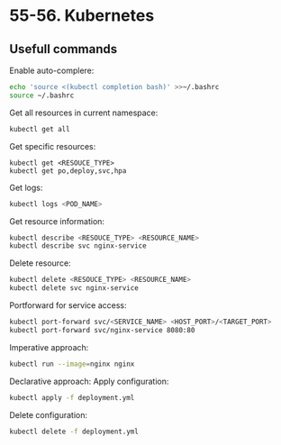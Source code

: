 # 55-56. Kubernetes

## Usefull commands 

Enable auto-complere:
```bash
echo 'source <(kubectl completion bash)' >>~/.bashrc
source ~/.bashrc
```

Get all resources in current namespace:
```bash
kubectl get all
```

Get specific resources: 
```
kubectl get <RESOUCE_TYPE>
kubectl get po,deploy,svc,hpa
```
Get logs:
```bash
kubectl logs <POD_NAME>
```
Get resource information:
```bash
kubectl describe <RESOUCE_TYPE> <RESOURCE_NAME>
kubectl describe svc nginx-service
```
Delete resource:
```bash
kubectl delete <RESOUCE_TYPE> <RESOURCE_NAME>
kubectl delete svc nginx-service
```
Portforward for service access:
```bash
kubectl port-forward svc/<SERVICE_NAME> <HOST_PORT>/<TARGET_PORT>
kubectl port-forward svc/nginx-service 8080:80
```
Imperative approach:
```bash
kubectl run --image=nginx nginx
```
Declarative approach:
Apply configuration:
```bash
kubectl apply -f deployment.yml
```
Delete configuration:
```bash
kubectl delete -f deployment.yml
```
